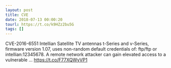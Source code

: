 ```yaml
---
layout: post
title: CVE
date: 2018-07-13 00:00:20
tourl: https://t.co/k9HZz2bu5G
tags: []
---
```

CVE-2016-6551 Intellian Satellite TV antennas t-Series and v-Series, firmware version 1.07, uses non-random default credentials of: ftp/ftp or intellian:12345678. A remote network attacker can gain elevated access to a vulnerable ... https://t.co/F77XQWyVP1